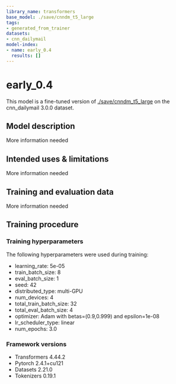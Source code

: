 ```yaml
---
library_name: transformers
base_model: ./save/cnndm_t5_large
tags:
- generated_from_trainer
datasets:
- cnn_dailymail
model-index:
- name: early_0.4
  results: []
---
```


<!-- This model card has been generated automatically according to the information the Trainer had access to. You
should probably proofread and complete it, then remove this comment. -->

# early_0.4

This model is a fine-tuned version of [./save/cnndm_t5_large](https://huggingface.co/./save/cnndm_t5_large) on the cnn_dailymail 3.0.0 dataset.

## Model description

More information needed

## Intended uses & limitations

More information needed

## Training and evaluation data

More information needed

## Training procedure

### Training hyperparameters

The following hyperparameters were used during training:
- learning_rate: 5e-05
- train_batch_size: 8
- eval_batch_size: 1
- seed: 42
- distributed_type: multi-GPU
- num_devices: 4
- total_train_batch_size: 32
- total_eval_batch_size: 4
- optimizer: Adam with betas=(0.9,0.999) and epsilon=1e-08
- lr_scheduler_type: linear
- num_epochs: 3.0

### Framework versions

- Transformers 4.44.2
- Pytorch 2.4.1+cu121
- Datasets 2.21.0
- Tokenizers 0.19.1
